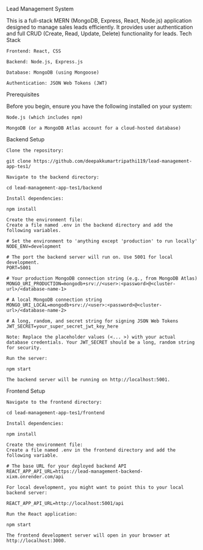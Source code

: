 Lead Management System

This is a full-stack MERN (MongoDB, Express, React, Node.js) application designed to manage sales leads efficiently. It provides user authentication and full CRUD (Create, Read, Update, Delete) functionality for leads.
Tech Stack

    Frontend: React, CSS

    Backend: Node.js, Express.js

    Database: MongoDB (using Mongoose)

    Authentication: JSON Web Tokens (JWT)


Prerequisites

Before you begin, ensure you have the following installed on your system:

    Node.js (which includes npm)

    MongoDB (or a MongoDB Atlas account for a cloud-hosted database)

Backend Setup

    Clone the repository:

    git clone https://github.com/deepakkumartripathi119/lead-management-app-tes1/

    Navigate to the backend directory:

    cd lead-management-app-tes1/backend

    Install dependencies:

    npm install

    Create the environment file:
    Create a file named .env in the backend directory and add the following variables.

    # Set the environment to 'anything except 'production' to run locally'
    NODE_ENV=development

    # The port the backend server will run on. Use 5001 for local development.
    PORT=5001

    # Your production MongoDB connection string (e.g., from MongoDB Atlas)
    MONGO_URI_PRODUCTION=mongodb+srv://<user>:<password>@<cluster-url>/<database-name-1>

    # A local MongoDB connection string 
    MONGO_URI_LOCAL=mongodb+srv://<user>:<password>@<cluster-url>/<database-name-2>

    # A long, random, and secret string for signing JSON Web Tokens
    JWT_SECRET=your_super_secret_jwt_key_here

    Note: Replace the placeholder values (<... >) with your actual database credentials. Your JWT_SECRET should be a long, random string for security.

    Run the server:

    npm start

    The backend server will be running on http://localhost:5001.

Frontend Setup

    Navigate to the frontend directory:

    cd lead-management-app-tes1/frontend

    Install dependencies:

    npm install

    Create the environment file:
    Create a file named .env in the frontend directory and add the following variable.

    # The base URL for your deployed backend API
    REACT_APP_API_URL=https://lead-management-backend-xixm.onrender.com/api

    For local development, you might want to point this to your local backend server:

    REACT_APP_API_URL=http://localhost:5001/api

    Run the React application:

    npm start

    The frontend development server will open in your browser at http://localhost:3000.
